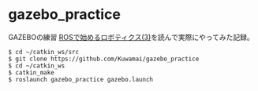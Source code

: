 # gazebo_practice
GAZEBOの練習
[ROSで始めるロボティクス(3)](http://bril-tech.blogspot.com/2016/10/ros3.html)を読んで実際にやってみた記録。

```
$ cd ~/catkin_ws/src
$ git clone https://github.com/Kuwamai/gazebo_practice
$ cd ~/catkin_ws
$ catkin_make
$ roslaunch gazebo_practice gazebo.launch
```
